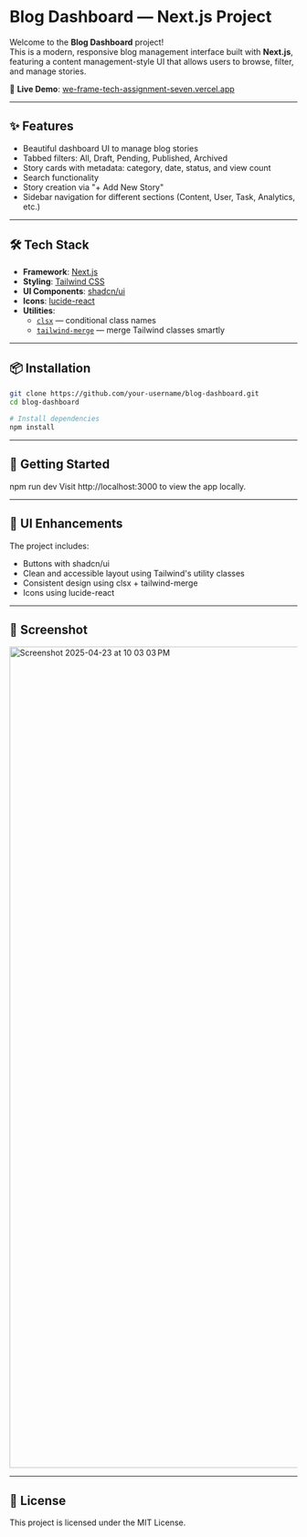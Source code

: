# Blog Dashboard — Next.js Project

Welcome to the **Blog Dashboard** project!  
This is a modern, responsive blog management interface built with **Next.js**, featuring a content management-style UI that allows users to browse, filter, and manage stories.

🔗 **Live Demo**: [we-frame-tech-assignment-seven.vercel.app](https://we-frame-tech-assignment-seven.vercel.app/)

---

## ✨ Features

- Beautiful dashboard UI to manage blog stories
- Tabbed filters: All, Draft, Pending, Published, Archived
- Story cards with metadata: category, date, status, and view count
- Search functionality
- Story creation via "+ Add New Story"
- Sidebar navigation for different sections (Content, User, Task, Analytics, etc.)

---

## 🛠️ Tech Stack

- **Framework**: [Next.js](https://nextjs.org/)
- **Styling**: [Tailwind CSS](https://tailwindcss.com/)
- **UI Components**: [shadcn/ui](https://ui.shadcn.dev/)
- **Icons**: [lucide-react](https://github.com/lucide-icons/lucide)
- **Utilities**:
  - [`clsx`](https://github.com/lukeed/clsx) — conditional class names
  - [`tailwind-merge`](https://github.com/dcastil/tailwind-merge) — merge Tailwind classes smartly

---

## 📦 Installation

```bash
git clone https://github.com/your-username/blog-dashboard.git
cd blog-dashboard

# Install dependencies
npm install
```

---

## 🚀 Getting Started

npm run dev
Visit http://localhost:3000 to view the app locally.

---

## 🧩 UI Enhancements

The project includes:

- Buttons with shadcn/ui
- Clean and accessible layout using Tailwind's utility classes
- Consistent design using clsx + tailwind-merge
- Icons using lucide-react

---

## 📸 Screenshot

<img width="1438" alt="Screenshot 2025-04-23 at 10 03 03 PM" src="https://github.com/user-attachments/assets/9c8ccc89-6747-4c87-94fa-2c4a500d3a92" />

---

## 📄 License

This project is licensed under the MIT License.




